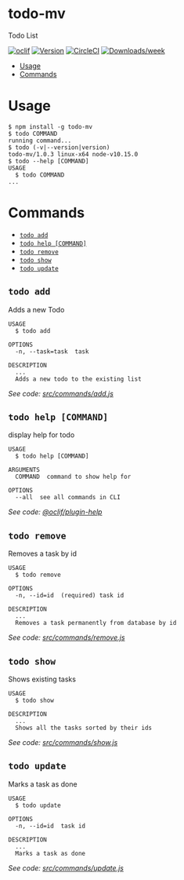 todo-mv
=======

Todo List

[![oclif](https://img.shields.io/badge/cli-oclif-brightgreen.svg)](https://oclif.io)
[![Version](https://img.shields.io/npm/v/todo-mv.svg)](https://npmjs.org/package/todo)
[![CircleCI](https://circleci.com/gh/mverost44/todo/tree/master.svg?style=shield)](https://circleci.com/gh/mverost44/todocli/tree/master)
[![Downloads/week](https://img.shields.io/npm/dw/todocli.svg)](https://npmjs.org/package/todo)

<!-- toc -->
* [Usage](#usage)
* [Commands](#commands)
<!-- tocstop -->
# Usage
<!-- usage -->
```sh-session
$ npm install -g todo-mv
$ todo COMMAND
running command...
$ todo (-v|--version|version)
todo-mv/1.0.3 linux-x64 node-v10.15.0
$ todo --help [COMMAND]
USAGE
  $ todo COMMAND
...
```
<!-- usagestop -->
# Commands
<!-- commands -->
* [`todo add`](#todo-add)
* [`todo help [COMMAND]`](#todo-help-command)
* [`todo remove`](#todo-remove)
* [`todo show`](#todo-show)
* [`todo update`](#todo-update)

## `todo add`

Adds a new Todo

```
USAGE
  $ todo add

OPTIONS
  -n, --task=task  task

DESCRIPTION
  ...
  Adds a new todo to the existing list
```

_See code: [src/commands/add.js](https://github.com/mverost44/todocli/blob/v1.0.3/src/commands/add.js)_

## `todo help [COMMAND]`

display help for todo

```
USAGE
  $ todo help [COMMAND]

ARGUMENTS
  COMMAND  command to show help for

OPTIONS
  --all  see all commands in CLI
```

_See code: [@oclif/plugin-help](https://github.com/oclif/plugin-help/blob/v2.1.6/src/commands/help.ts)_

## `todo remove`

Removes a task by id

```
USAGE
  $ todo remove

OPTIONS
  -n, --id=id  (required) task id

DESCRIPTION
  ...
  Removes a task permanently from database by id
```

_See code: [src/commands/remove.js](https://github.com/mverost44/todocli/blob/v1.0.3/src/commands/remove.js)_

## `todo show`

Shows existing tasks

```
USAGE
  $ todo show

DESCRIPTION
  ...
  Shows all the tasks sorted by their ids
```

_See code: [src/commands/show.js](https://github.com/mverost44/todocli/blob/v1.0.3/src/commands/show.js)_

## `todo update`

Marks a task as done

```
USAGE
  $ todo update

OPTIONS
  -n, --id=id  task id

DESCRIPTION
  ...
  Marks a task as done
```

_See code: [src/commands/update.js](https://github.com/mverost44/todocli/blob/v1.0.3/src/commands/update.js)_
<!-- commandsstop -->
